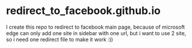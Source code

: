 # redirect_to_facebook.github.io

I create this repo to redirect to facebook main page, because of microsoft edge can only add one site in sidebar with one url, but i want to use 2 site, so i need one redirect file to make it work :))

